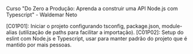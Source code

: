 Curso "Do Zero a Produção: Aprenda a construir uma API Node.js com Typescript" - Waldemar Neto

[C01P01]: Iniciar o projeto configurando tsconfig, package.json, module-alias (utilização de paths para facilitar a importação).
[C01P02]: Setup do eslint com Node.js e Typescript, usar para manter padrão do projeto que é mantido por mais pessoas.